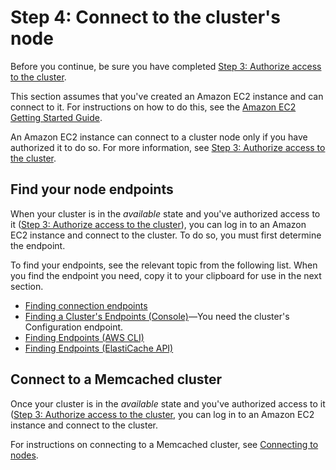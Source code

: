 # Step 4: Connect to the cluster's node<a name="GettingStarted.ConnectToCacheNode"></a>

Before you continue, be sure you have completed [Step 3: Authorize access to the cluster](GettingStarted.AuthorizeAccess.md)\.

This section assumes that you've created an Amazon EC2 instance and can connect to it\. For instructions on how to do this, see the [Amazon EC2 Getting Started Guide](https://docs.aws.amazon.com/AWSEC2/latest/GettingStartedGuide/)\. 

An Amazon EC2 instance can connect to a cluster node only if you have authorized it to do so\. For more information, see [Step 3: Authorize access to the cluster](GettingStarted.AuthorizeAccess.md)\.

## Find your node endpoints<a name="GettingStarted.FindEndpoints"></a>

When your cluster is in the *available* state and you've authorized access to it \([Step 3: Authorize access to the cluster](GettingStarted.AuthorizeAccess.md)\), you can log in to an Amazon EC2 instance and connect to the cluster\. To do so, you must first determine the endpoint\.

To find your endpoints, see the relevant topic from the following list\. When you find the endpoint you need, copy it to your clipboard for use in the next section\.
+ [Finding connection endpoints](Endpoints.md)
+ [Finding a Cluster's Endpoints \(Console\)](Endpoints.md#Endpoints.Find.Memcached)—You need the cluster's Configuration endpoint\.
+ [Finding Endpoints \(AWS CLI\)](Endpoints.md#Endpoints.Find.CLI)
+ [Finding Endpoints \(ElastiCache API\)](Endpoints.md#Endpoints.Find.API)

## Connect to a Memcached cluster<a name="GettingStarted.ConnectToCacheNode.Memcached"></a>

Once your cluster is in the *available* state and you've authorized access to it \([Step 3: Authorize access to the cluster](GettingStarted.AuthorizeAccess.md), you can log in to an Amazon EC2 instance and connect to the cluster\.

For instructions on connecting to a Memcached cluster, see [Connecting to nodes](nodes-connecting.md)\.